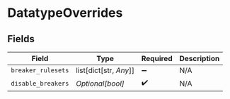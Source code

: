 # DatatypeOverrides


## Fields

| Field                  | Type                   | Required               | Description            |
| ---------------------- | ---------------------- | ---------------------- | ---------------------- |
| `breaker_rulesets`     | list[dict[str, *Any*]] | :heavy_minus_sign:     | N/A                    |
| `disable_breakers`     | *Optional[bool]*       | :heavy_check_mark:     | N/A                    |
